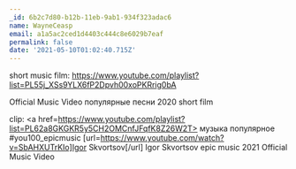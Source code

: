 ```yaml
---
_id: 6b2c7d80-b12b-11eb-9ab1-934f323adac6
name: WayneCeasp
email: a1a5ac2ced1d4403c444c8e6029b7eaf
permalink: false
date: '2021-05-10T01:02:40.715Z'
---
```

short music film: https://www.youtube.com/playlist?list=PL55j_XSs9YLX6fP2Dpvh00xoPKRrig0bA
 
Official Music Video
популярные песни 2020
short film
 
clip: 
<a href=https://www.youtube.com/playlist?list=PL62a8GKGKR5y5CH2OMCnfJFqfK8Z26W2T> музыка популярное</a> 
#you100_epicmusic 
[url=https://www.youtube.com/watch?v=SbAHXUTrKIo]Igor Skvortsov[/url] 
Igor Skvortsov
epic music 2021
Official Music Video

